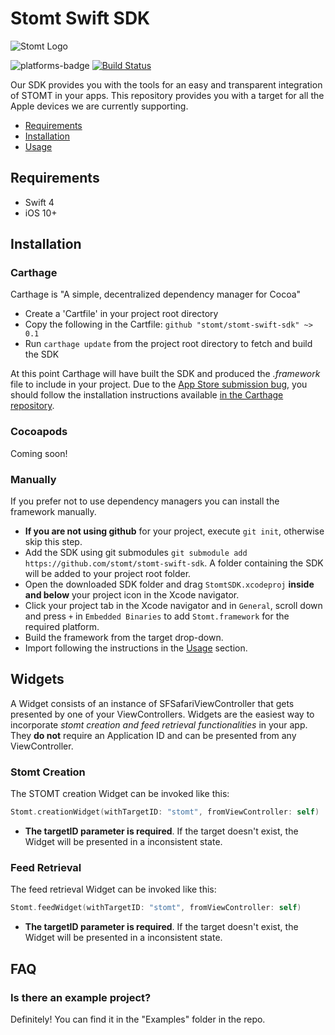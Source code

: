 # Stomt Swift SDK

![Stomt Logo](https://i.imgur.com/hlhvOCz.jpg)

![platforms-badge](https://img.shields.io/badge/platform-iOS-lightgray.svg)
[![Build Status](https://travis-ci.com/stomt/stomt-swift-sdk.svg?token=AP9YnfxJakP4i3i8dAPT&branch=master)](https://travis-ci.com/stomt/stomt-swift-sdk)

Our SDK provides you with the tools for an easy and transparent integration of STOMT in your apps.
This repository provides you with a target for all the Apple devices we are currently supporting.

- [Requirements](https://github.com/stomt/stomt-swift-sdk#requirements)
- [Installation](https://github.com/stomt/stomt-swift-sdk#installation)
- [Usage](https://github.com/stomt/stomt-swift-sdk/blob/master/Documentation/Usage.md)

## Requirements
- Swift 4
- iOS 10+

## Installation

### Carthage
Carthage is "A simple, decentralized dependency manager for Cocoa"

- Create a 'Cartfile' in your project root directory
- Copy the following in the Cartfile:  `github "stomt/stomt-swift-sdk" ~> 0.1`
- Run `carthage update` from the project root directory to fetch and build the SDK

At this point Carthage will have built the SDK and produced the *.framework* file to include in your project. Due to the [App Store submission bug](http://www.openradar.me/radar?id=6409498411401216), you should follow the installation instructions available [in the Carthage repository](https://github.com/Carthage/Carthage#getting-started).

### Cocoapods
Coming soon!

### Manually
If you prefer not to use dependency managers you can install the framework manually.

- __If you are not using github__ for your project, execute `git init`, otherwise skip this step.
- Add the SDK using git submodules `git submodule add https://github.com/stomt/stomt-swift-sdk`. A folder containing the SDK will be added to your project root folder.
- Open the downloaded SDK folder and drag  `StomtSDK.xcodeproj` __inside and below__ your project icon in the Xcode navigator.
- Click your project tab in the Xcode navigator and in `General`, scroll down and press `+` in `Embedded Binaries` to add `Stomt.framework` for the required platform.
- Build the framework from the target drop-down.
- Import following the instructions in the [Usage](https://github.com/stomt/stomt-swift-sdk/blob/master/Documentation/Usage.md) section.

## Widgets
A Widget consists of an instance of SFSafariViewController that gets presented by one of your ViewControllers.
Widgets are the easiest way to incorporate *stomt creation and feed retrieval functionalities* in your app.
They __do not__ require an Application ID and can be presented from any ViewController.

### Stomt Creation
The STOMT creation Widget can be invoked like this:

```swift
Stomt.creationWidget(withTargetID: "stomt", fromViewController: self)
```

- __The targetID parameter is required__. If the target doesn't exist, the Widget will be presented in a inconsistent state.

### Feed Retrieval
The feed retrieval Widget can be invoked like this:

```swift
Stomt.feedWidget(withTargetID: "stomt", fromViewController: self)
```

- __The targetID parameter is required__. If the target doesn't exist, the Widget will be presented in a inconsistent state.

## FAQ

### Is there an example project?
Definitely! You can find it in the "Examples" folder in the repo.


